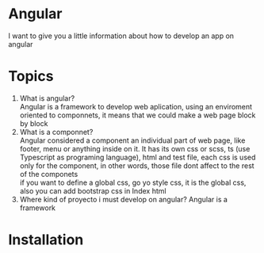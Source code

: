 # Angular
I want to give you a little information about how to develop an app on angular 

# Topics
1. What is angular?<br>
Angular is a framework to develop web aplication, using an enviroment oriented to componnets, it means that we could make a web page block by block
2. What is a componnet?<br>
Angular considered a component an individual part of web page, like footer, menu or anything  inside on it.
It has its own css or scss, ts (use Typescript as programing language), html and test file, each css is used only for the component, in other words, those file dont affect to the rest of the componets<br>
if you want to define a global css, go yo style css, it is the global css, also you can add bootstrap css in Index html
3. Where kind of proyecto i must develop on angular?
Angular is a framework 
# Installation 

